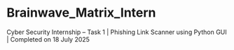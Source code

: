 # Brainwave_Matrix_Intern
Cyber Security Internship – Task 1 | Phishing Link Scanner using Python GUI | Completed on 18 July 2025
